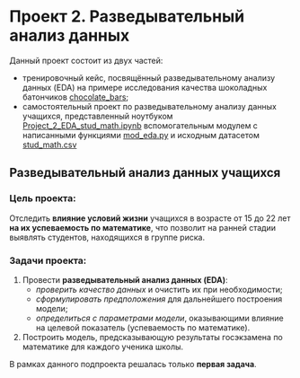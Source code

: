 # Проект 2. Разведывательный анализ данных
Данный проект состоит из двух частей:
- тренировочный кейс, посвящённый разведывательному анализу данных (EDA) на примере исследования качества шоколадных батончиков [chocolate_bars](https://github.com/SeaVulf/skillfactory_rds/tree/master/project_2_EDA/chocolate_bars);
- самостоятельный проект по разведывательному анализу данных учащихся, представленный ноутбуком [Project_2_EDA_stud_math.ipynb](https://github.com/SeaVulf/skillfactory_rds/tree/master/project_2_EDA/Project_2_EDA_stud_math.ipynb) вспомогательным модулем с написанными функциями [mod_eda.py](https://github.com/SeaVulf/skillfactory_rds/tree/master/project_2_EDA/mod_eda.py) и исходным датасетом [stud_math.csv](https://github.com/SeaVulf/skillfactory_rds/tree/master/project_2_EDA/stud_math.csv)

## Разведывательный анализ данных учащихся

### Цель проекта:
Отследить **влияние условий жизни** учащихся в возрасте от 15 до 22 лет **на их успеваемость по математике**, что позволит на ранней стадии выявлять студентов, находящихся в группе риска.

### Задачи проекта:
1. Провести **разведывательный анализ данных (EDA)**:
    - _проверить качество данных_ и очистить их при необходимости;
    - _сформулировать предположения_ для дальнейшего построения модели;
    - _определиться с параметрами модели_, оказывающими влияние на целевой показатель (успеваемость по математике).
2. Построить модель, предсказывающую результаты госэкзамена по математике для каждого ученика школы.

В рамках данного подпроекта решалась только **первая задача**. 